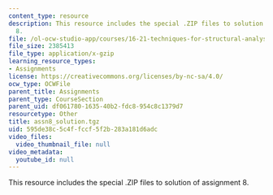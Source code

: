 ```yaml
---
content_type: resource
description: This resource includes the special .ZIP files to solution of assignment
  8.
file: /ol-ocw-studio-app/courses/16-21-techniques-for-structural-analysis-and-design-spring-2005/595de38c5c4ffccf5f2b283a181d6adc_assn8_solution.tgz
file_size: 2385413
file_type: application/x-gzip
learning_resource_types:
- Assignments
license: https://creativecommons.org/licenses/by-nc-sa/4.0/
ocw_type: OCWFile
parent_title: Assignments
parent_type: CourseSection
parent_uid: df061780-1635-40b2-fdc8-954c8c1379d7
resourcetype: Other
title: assn8_solution.tgz
uid: 595de38c-5c4f-fccf-5f2b-283a181d6adc
video_files:
  video_thumbnail_file: null
video_metadata:
  youtube_id: null
---
```

This resource includes the special .ZIP files to solution of assignment 8.